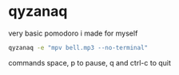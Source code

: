 # qyzanaq

very basic pomodoro i made for myself
```bash
qyzanaq -e "mpv bell.mp3 --no-terminal" 
```
commands 
space, p to pause, q and ctrl-c to quit